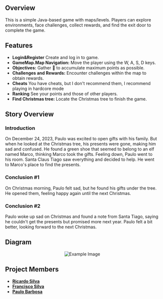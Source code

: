 ## Overview
This is a simple Java-based game with maps/levels. Players can explore environments, face challenges, collect rewards, and find the exit door to complete the game.

## Features
- **Login&Register** Create and log in to game.
- **GameMap.Map Navigation:** Move the player using the W, A, S, D keys.
- **Objectives:** Gather 🎁 to accumulate maximum points as possible.
- **Challenges and Rewards:** Encounter challenges within the map to obtain rewards.
- **Cheats** You have cheats, but I don't recommend them, I recommend playing in hardcore mode
- **Ranking** See your points and those of other players.
- **Find Christmas tree:** Locate the Christmas tree to finish the game.

## Story Overview
### Introduction
On December 24, 2023, Paulo was excited to open gifts with his family. But when he looked at the Christmas tree, his presents were gone, making him sad and confused.
He found a green shoe that seemed to belong to an elf named Marco, thinking Marco took the gifts. Feeling down, Paulo went to his room.
Santa Claus Tiago saw everything and decided to help. He went to Marco's place to find the presents.

### Conclusion #1
On Christmas morning, Paulo felt sad, but he found his gifts under the tree. He opened them, feeling happy again until the next Christmas.

### Conclusion #2
Paulo woke up sad on Christmas and found a note from Santa Tiago, saying he couldn't get the presents but promised more next year. Paulo felt a bit better, looking forward to the next Christmas.

## Diagram
<p align="center">
  <img src="https://i.postimg.cc/R08MCG3K/aa.png" alt="Example Image">
</p>


## Project Members
- [**Ricardo Silva**](https://github.com/rickymoz)<br>
- [**Francisco Silva**](https://github.com/FranciscoSilvaMgLPT)<br>
- [**Paulo Barbosa**](https://github.com/zhonions)
